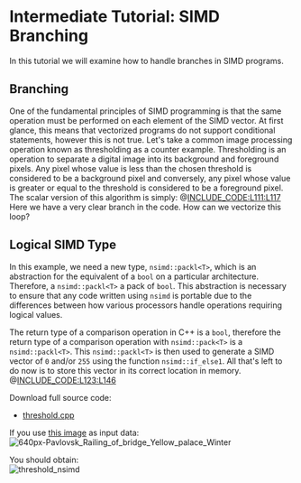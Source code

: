 <!--

Copyright (c) 2019 Agenium Scale

Permission is hereby granted, free of charge, to any person obtaining a copy
of this software and associated documentation files (the "Software"), to deal
in the Software without restriction, including without limitation the rights
to use, copy, modify, merge, publish, distribute, sublicense, and/or sell
copies of the Software, and to permit persons to whom the Software is
furnished to do so, subject to the following conditions:

The above copyright notice and this permission notice shall be included in all
copies or substantial portions of the Software.

THE SOFTWARE IS PROVIDED "AS IS", WITHOUT WARRANTY OF ANY KIND, EXPRESS OR
IMPLIED, INCLUDING BUT NOT LIMITED TO THE WARRANTIES OF MERCHANTABILITY,
FITNESS FOR A PARTICULAR PURPOSE AND NONINFRINGEMENT. IN NO EVENT SHALL THE
AUTHORS OR COPYRIGHT HOLDERS BE LIABLE FOR ANY CLAIM, DAMAGES OR OTHER
LIABILITY, WHETHER IN AN ACTION OF CONTRACT, TORT OR OTHERWISE, ARISING FROM,
OUT OF OR IN CONNECTION WITH THE SOFTWARE OR THE USE OR OTHER DEALINGS IN THE
SOFTWARE.

-->

# Intermediate Tutorial: SIMD Branching

In this tutorial we will examine how to handle branches in SIMD programs.


## Branching

One of the fundamental principles of SIMD programming is that the same operation
must be performed on each element of the SIMD vector. At first glance, this
means that vectorized programs do not support conditional statements, however
this is not true. Let's take a common image processing operation known as
thresholding as a counter example. Thresholding is an operation to separate a
digital image into its background and foreground pixels. Any pixel whose value
is less than the chosen threshold is considered to be a background pixel and
conversely, any pixel whose value is greater or equal to the threshold is
considered to be a foreground pixel. The scalar version of this algorithm is
simply:
@[INCLUDE_CODE:L111:L117](../src/threshold.cpp)
Here we have a very clear branch in the code. How can we vectorize this loop?


## Logical SIMD Type

In this example, we need a new type, `nsimd::packl<T>`, which is an abstraction
for the equivalent of a `bool` on a particular architecture. Therefore, a
`nsimd::packl<T>` a pack of `bool`. This abstraction is necessary to ensure that
any code written using `nsimd` is portable due to the differences between how
various processors handle operations requiring logical values.

The return type of a comparison operation in C++ is a `bool`, therefore the
return type of a comparison operation with `nsimd::pack<T>` is a
`nsimd::packl<T>`. This `nsimd::packl<T>` is then used to generate a SIMD vector
of `0` and/or `255` using the function `nsimd::if_else1`. All that's left to do
now is to store this vector in its correct location in memory.
@[INCLUDE_CODE:L123:L146](../src/threshold.cpp)

Download full source code:
- [threshold.cpp](../src/threshold.cpp)

If you use
[this image](https://en.wikipedia.org/wiki/File:Pavlovsk_Railing_of_bridge_Yellow_palace_Winter.jpg)
as input data:  
![640px-Pavlovsk_Railing_of_bridge_Yellow_palace_Winter](img/640px-Pavlovsk_Railing_of_bridge_Yellow_palace_Winter.jpg)

You should obtain:  
![threshold_nsimd](img/threshold_nsimd.jpg)

